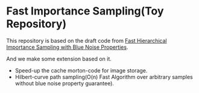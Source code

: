 # Fast Importance Sampling(Toy Repository)
This repository is based on the draft code from [Fast Hierarchical Importance Sampling with Blue Noise Properties](http://www.iro.umontreal.ca/~ostrom/ImportanceSampling/).

And we make some extension based on it.

- Speed-up the cache morton-code for image storage.
- Hilbert-curve path sampling(O(n) Fast Algorithm over arbitrary samples without blue noise property guarantee).